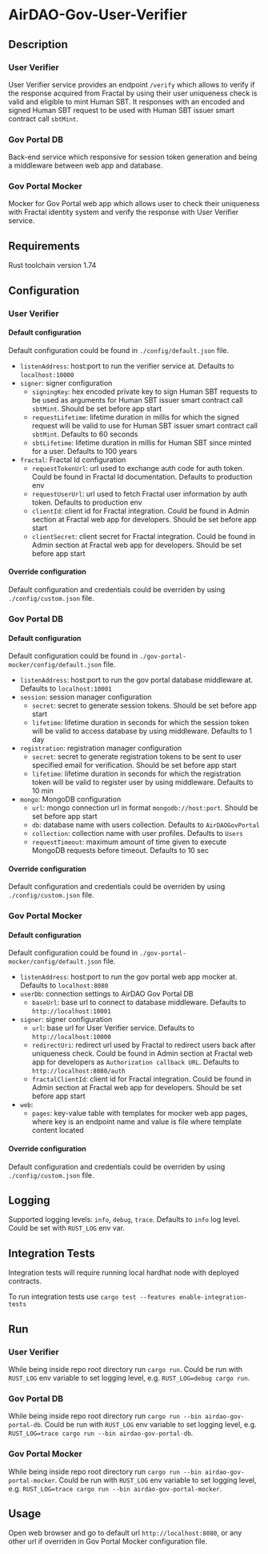 # AirDAO-Gov-User-Verifier

## Description

### User Verifier

User Verifier service provides an endpoint `/verify` which allows to verify if the response acquired from Fractal by using their user uniqueness check is valid and eligible to mint Human SBT. It responses with an encoded and signed Human SBT request to be used with Human SBT issuer smart contract call `sbtMint`.

### Gov Portal DB

Back-end service which responsive for session token generation and being a middleware between web app and database.

### Gov Portal Mocker

Mocker for Gov Portal web app which allows user to check their uniqueness with Fractal identity system and verify the response with User Verifier service.

## Requirements

Rust toolchain version 1.74

## Configuration

### User Verifier

#### Default configuration

Default configuration could be found in `./config/default.json` file.

- `listenAddress`: host:port to run the verifier service at. Defaults to `localhost:10000`
- `signer`: signer configuration
    - `signingKey`: hex encoded private key to sign Human SBT requests to be used as arguments for Human SBT issuer smart contract call `sbtMint`. Should be set before app start
    - `requestLifetime`: lifetime duration in millis for which the signed request will be valid to use for Human SBT issuer smart contract call `sbtMint`. Defaults to 60 seconds
    - `sbtLifetime`: lifetime duration in millis for Human SBT since minted for a user. Defaults to 100 years
- `fractal`: Fractal Id configuration
    - `requestTokenUrl`: url used to exchange auth code for auth token. Could be found in Fractal Id documentation. Defaults to production env
    - `requestUserUrl`: url used to fetch Fractal user information by auth token. Defaults to production env
    - `clientId`: client id for Fractal integration. Could be found in Admin section at Fractal web app for developers. Should be set before app start
    - `clientSecret`: client secret for Fractal integration. Could be found in Admin section at Fractal web app for developers. Should be set before app start

#### Override configuration

Default configuration and credentials could be overriden by using `./config/custom.json` file.

### Gov Portal DB

#### Default configuration

Default configuration could be found in `./gov-portal-mocker/config/default.json` file.

- `listenAddress`: host:port to run the gov portal database middleware at. Defaults to `localhost:10001`
- `session`: session manager configuration
    - `secret`: secret to generate session tokens. Should be set before app start
    - `lifetime`: lifetime duration in seconds for which the session token will be valid to access database by using middleware. Defaults to 1 day
- `registration`: registration manager configuration
    - `secret`: secret to generate registration tokens to be sent to user specified email for verification. Should be set before app start
    - `lifetime`: lifetime duration in seconds for which the registration token will be valid to register user by using middleware. Defaults to 10 min
- `mongo`: MongoDB configuration
    - `url`: mongo connection url in format `mongodb://host:port`. Should be set before app start
    - `db`: database name with users collection. Defaults to `AirDAOGovPortal`
    - `collection`: collection name with user profiles. Defaults to `Users`
    - `requestTimeout`: maximum amount of time given to execute MongoDB requests before timeout. Defaults to 10 sec

#### Override configuration

Default configuration and credentials could be overriden by using `./config/custom.json` file.

### Gov Portal Mocker

#### Default configuration

Default configuration could be found in `./gov-portal-mocker/config/default.json` file.

- `listenAddress`: host:port to run the gov portal web app mocker at. Defaults to `localhost:8080`
- `userDb`: connection settings to AirDAO Gov Portal DB
    - `baseUrl`: base url to connect to database middleware. Defaults to `http://localhost:10001`
- `signer`: signer configuration
    - `url`: base url for User Verifier service. Defaults to `http://localhost:10000`
    - `redirectUri`: redirect url used by Fractal to redirect users back after uniqueness check. Could be found in Admin section at Fractal web app for developers as `Authorization callback URL`. Defaults to `http://localhost:8080/auth`
    - `fractalClientId`: client id for Fractal integration. Could be found in Admin section at Fractal web app for developers. Should be set before app start
- `web`:
    - `pages`: key-value table with templates for mocker web app pages, where key is an endpoint name and value is file where template content located

#### Override configuration

Default configuration and credentials could be overriden by using `./config/custom.json` file.

## Logging

Supported logging levels: `info`, `debug`, `trace`. Defaults to `info` log level. Could be set with `RUST_LOG` env var.

## Integration Tests

Integration tests will require running local hardhat node with deployed contracts.

To run integration tests use `cargo test --features enable-integration-tests`

## Run

### User Verifier

While being inside repo root directory run `cargo run`. Could be run with `RUST_LOG` env variable to set logging level, e.g. `RUST_LOG=debug cargo run`.

### Gov Portal DB

While being inside repo root directory run `cargo run --bin airdao-gov-portal-db`. Could be run with `RUST_LOG` env variable to set logging level, e.g. `RUST_LOG=trace cargo run --bin airdao-gov-portal-db`.

### Gov Portal Mocker

While being inside repo root directory run `cargo run --bin airdao-gov-portal-mocker`. Could be run with `RUST_LOG` env variable to set logging level, e.g. `RUST_LOG=trace cargo run --bin airdao-gov-portal-mocker`.

## Usage

Open web browser and go to default url `http://localhost:8080`, or any other url if overriden in Gov Portal Mocker configuration file.
